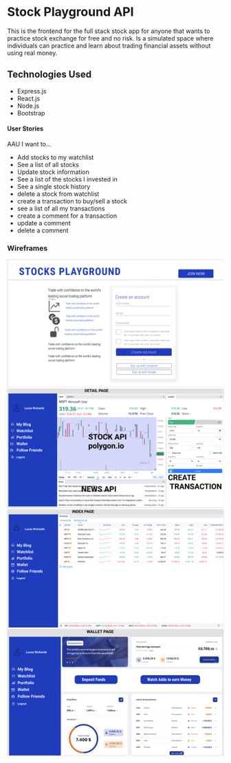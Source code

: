 # Stock Playground API

This is the frontend for the full stack stock app for anyone that wants to practice stock exchange for free and no risk. Is a simulated space where individuals can practice and learn about trading financial assets without using real money.

## Technologies Used

- Express.js
- React.js
- Node.js
- Bootstrap


#### User Stories

AAU I want to...
- Add stocks to my watchlist
- See a list of all stocks
- Update stock information
- See a list of the stocks I invested in
- See a single stock history
- delete a stock from watchlist
- create a transaction to buy/sell a stock
- see a list of all my transactions
- create a comment for a transaction
- update a comment
- delete a comment

### Wireframes
<img src="public/wireframe1.png" alt="wireframe">
<img src="public/wireframe2.png" alt="wireframe">
<img src="public/wireframe3.png" alt="wireframe">
<img src="public/wireframe4.png" alt="wireframe">

